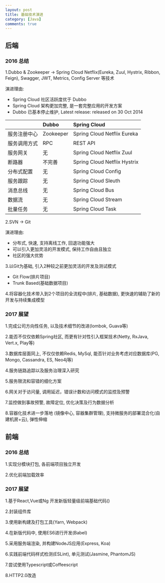 ```yaml
---
layout: post
title: 基础技术演进
category: [Java]
comments: true
---
```


## **后端**

### **2016 总结**

1.Dubbo & Zookeeper -> Spring Cloud Netflix(Eureka, Zuul, Hystrix, Ribbon, Feign), Swagger, JWT, Metrics, Config Server 等技术

演进理由:
- Spring Cloud 社区活跃度优于 Dubbo
- Spring Cloud 架构更加完整, 是一套完整应用的开发方案
- Dubbo 已基本停止维护, Latest release: released on 30 Oct 2014

|      | Dubbo | Spring Cloud |
| :--- | :---  | :--- |
| 服务注册中心 | Zookeeper |Spring Cloud Netflix Eureka |
| 服务调用方式 | RPC |REST API |
| 服务网关 | 无 | Spring Cloud Netflix Zuul |
| 断路器 | 不完善 | Spring Cloud Netflix Hystrix |
| 分布式配置 | 无 | Spring Cloud Config |
| 服务跟踪 | 无 | Spring Cloud Sleuth |
| 消息总线 | 无 | Spring Cloud Bus |
| 数据流 | 无 | Spring Cloud Stream |
| 批量任务 | 无 | Spring Cloud Task |

2.SVN -> Git

演进理由:
- 分布式, 快速, 支持离线工作, 回退功能强大
- 可以引入更加灵活的开发模式, 保持工作自由且独立
- 社区的强大优势

3.以Git为基础, 引入2种较之前更加灵活的开发及测试模式
- Git Flow(排片项目)
- Trunk Based(基础数据项目)

4.将容器化技术带入到2个项目的全流程中(排片, 基础数据), 更快速的辅助了新的开发与持续集成模型

### **2017 展望**

1.完成公司方向性任务, 以及技术细节的改进(lombok, Guava等)

2.能否不仅仅依赖Spring社区, 而更有针对性引入框架技术(Netty, RxJava, Vert.x, Play等)

3.数据库层面同上, 不仅仅依赖Redis, MySql, 能否针对业务考虑对应数据库(PG, Mongo, Cassandra, ES, Neo4j等)

4.服务链路追踪以及服务治理深入研究

5.服务限流和容错的细化方案

6.网关对于访问量, 调用延迟，错误计数和访问模式的监控及预警

7.监控做到事故预警, 故障定位, 优化决策及行为数据分析

8.容器化技术进一步落地 (镜像中心, 容器集群管理), 支持微服务的部署混合化(自建机房+云), 弹性伸缩

## **前端**

### **2016 总结**

1.实现分模块打包, 各前端项目独立开发

2.优化前端加载效率

### **2017 展望**

1.基于React,Vue或Ng 开发新版轻量级前端基础代码()

2.封装组件库

3.使用新构建及打包工具(Yarn, Webpack)

4.在新版代码中, 使用ES6进行开发(Babel)

5.采用服务端渲染, 并构建NodeJS应用(Express, Koa)

6.实践前端代码样式检测(ESLint), 单元测试(Jasmine, PhantomJS)

7.尝试使用Typescript或Coffeescript

8.HTTP2.0改造
